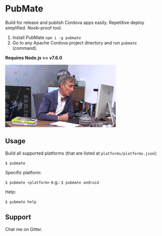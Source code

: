 # PubMate
Build for release and publish Cordova apps easily. Repetitive deploy simplified. Noob-proof tool.

1. Install PubMate `npm i -g pubmate`
2. Go to any Apache Cordova project directory and run `pubmate` (command).

**Requires Node.js >= v7.6.0**

![PubMate](pubmate.gif)

## Usage

Build all supported platforms (that are listed at `platforms/platforms.json`):

`$ pubmate`

Specific platform:

`$ pubmate <platform>` e.g.: `$ pubmate android`

Help:

`$ pubmate help`

## Support

Chat me on Gitter.
